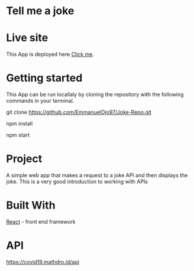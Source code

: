 # Tell me a joke

# Live site
This App is deployed here [Click me](https://inspiring-sinoussi-4cd7b1.netlify.app/).

# Getting started
This App can be run locallaly by cloning the repository with the following commands in your terminal.

 git clone https://github.com/EmmanuelOjo97/Joke-Repo.git
 
 npm install
 
 npm start
 
 # Project
 A simple web app that makes a request to a joke API and then displays the joke. This is a very good introduction to working with APIs
 
 # Built With 
 [React](https://reactjs.org/) - front end framework

# API
https://covid19.mathdro.id/api
